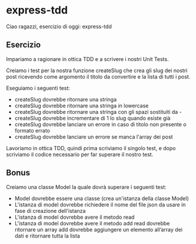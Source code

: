 # express-tdd

Ciao ragazzi, esercizio di oggi: express-tdd
## Esercizio
Impariamo a ragionare in ottica TDD e a scrivere i nostri Unit Tests.

Creiamo i test per la nostra funzione createSlug che crea gli slug dei nostri post ricevendo come argomento il titolo da convertire e la lista di tutti i post.

Eseguiamo i seguenti test:
- createSlug dovrebbe ritornare una stringa
- createSlug dovrebbe ritornare una stringa in lowercase
- createSlug dovrebbe ritornare una stringa con gli spazi sostituiti da -
- createSlug dovrebbe incrementare di 1 lo slug quando esiste già
- createSlug dovrebbe lanciare un errore in caso di titolo non presente o formato errato
- createSlug dovrebbe lanciare un errore se manca l'array dei post

Lavoriamo in ottica TDD, quindi prima scriviamo il singolo test, e dopo scriviamo il codice necessario per far superare il nostro test.
## Bonus
Creiamo una classe Model la quale dovrà superare i seguenti test:
- Model dovrebbe essere una classe (crea un'istanza della classe Model)
- L'istanza di model dovrebbe richiedere il nome del file json da usare in fase di creazione dell'istanza
- L'istanza di model dovrebbe avere il metodo read
- L'istanza di model dovrebbe avere il metodo add
read dovrebbe ritornare un array
add dovrebbe aggiungere un elemento all’array dei dati e ritornare tutta la lista